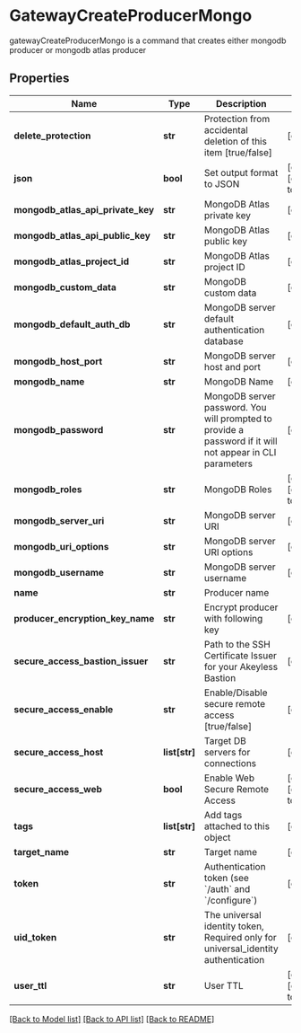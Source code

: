 # GatewayCreateProducerMongo

gatewayCreateProducerMongo is a command that creates either mongodb  producer or mongodb atlas producer
## Properties
Name | Type | Description | Notes
------------ | ------------- | ------------- | -------------
**delete_protection** | **str** | Protection from accidental deletion of this item [true/false] | [optional] 
**json** | **bool** | Set output format to JSON | [optional] [default to False]
**mongodb_atlas_api_private_key** | **str** | MongoDB Atlas private key | [optional] 
**mongodb_atlas_api_public_key** | **str** | MongoDB Atlas public key | [optional] 
**mongodb_atlas_project_id** | **str** | MongoDB Atlas project ID | [optional] 
**mongodb_custom_data** | **str** | MongoDB custom data | [optional] 
**mongodb_default_auth_db** | **str** | MongoDB server default authentication database | [optional] 
**mongodb_host_port** | **str** | MongoDB server host and port | [optional] 
**mongodb_name** | **str** | MongoDB Name | [optional] 
**mongodb_password** | **str** | MongoDB server password. You will prompted to provide a password if it will not appear in CLI parameters | [optional] 
**mongodb_roles** | **str** | MongoDB Roles | [optional] [default to '[]']
**mongodb_server_uri** | **str** | MongoDB server URI | [optional] 
**mongodb_uri_options** | **str** | MongoDB server URI options | [optional] 
**mongodb_username** | **str** | MongoDB server username | [optional] 
**name** | **str** | Producer name | 
**producer_encryption_key_name** | **str** | Encrypt producer with following key | [optional] 
**secure_access_bastion_issuer** | **str** | Path to the SSH Certificate Issuer for your Akeyless Bastion | [optional] 
**secure_access_enable** | **str** | Enable/Disable secure remote access [true/false] | [optional] 
**secure_access_host** | **list[str]** | Target DB servers for connections | [optional] 
**secure_access_web** | **bool** | Enable Web Secure Remote Access | [optional] [default to False]
**tags** | **list[str]** | Add tags attached to this object | [optional] 
**target_name** | **str** | Target name | [optional] 
**token** | **str** | Authentication token (see &#x60;/auth&#x60; and &#x60;/configure&#x60;) | [optional] 
**uid_token** | **str** | The universal identity token, Required only for universal_identity authentication | [optional] 
**user_ttl** | **str** | User TTL | [optional] [default to '60m']

[[Back to Model list]](../README.md#documentation-for-models) [[Back to API list]](../README.md#documentation-for-api-endpoints) [[Back to README]](../README.md)


